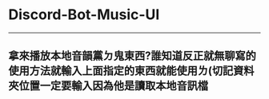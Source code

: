 # Discord-Bot-Music-UI
---
拿來播放本地音韻黨ㄉ鬼東西?誰知道反正就無聊寫的
使用方法就輸入上面指定的東西就能使用ㄌ(切記資料夾位置一定要輸入因為他是讀取本地音訊檔
---
